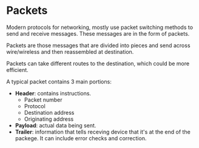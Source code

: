 # Packets

Modern protocols for networking, mostly use packet switching methods to send and receive messages. These messages are in the form of packets.

Packets are those messages that are divided into pieces and send across wire/wireless and then reassembled at destination.

Packets can take different routes to the destination, which could be more efficient.

A typical packet contains 3 main portions:

* __Header__: contains instructions.
	* Packet number
	* Protocol
	* Destination address
	* Originating address
* __Payload__: actual data being sent.
* __Trailer__: information that tells receving device that it's at the end of the packege. It can include error checks and correction.
